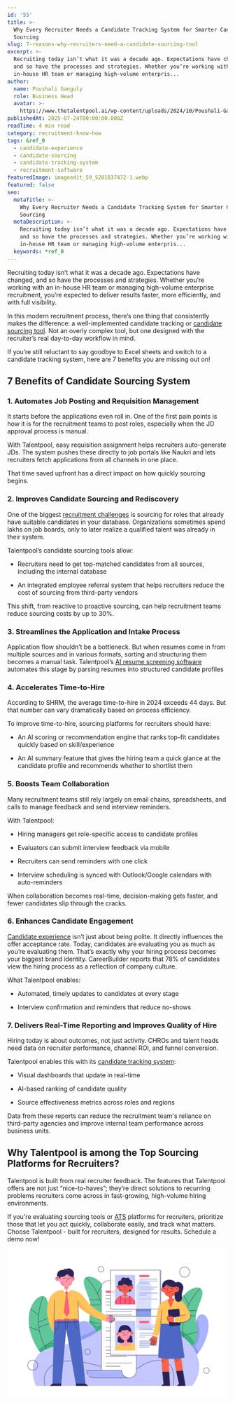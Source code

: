 ```yaml
---
id: '55'
title: >-
  Why Every Recruiter Needs a Candidate Tracking System for Smarter Candidate
  Sourcing
slug: 7-reasons-why-recruiters-need-a-candidate-sourcing-tool
excerpt: >-
  Recruiting today isn’t what it was a decade ago. Expectations have changed,
  and so have the processes and strategies. Whether you’re working with an
  in-house HR team or managing high-volume enterpris...
author:
  name: Poushali Ganguly
  role: Business Head
  avatar: >-
    https://www.thetalentpool.ai/wp-content/uploads/2024/10/Poushali-Gangulyimage.webp
publishedAt: 2025-07-24T00:00:00.000Z
readTime: 4 min read
category: recruitment-know-how
tags: &ref_0
  - candidate-experience
  - candidate-sourcing
  - candidate-tracking-system
  - recruitment-software
featuredImage: imageedit_59_5201837472-1.webp
featured: false
seo:
  metaTitle: >-
    Why Every Recruiter Needs a Candidate Tracking System for Smarter Candidate
    Sourcing
  metaDescription: >-
    Recruiting today isn’t what it was a decade ago. Expectations have changed,
    and so have the processes and strategies. Whether you’re working with an
    in-house HR team or managing high-volume enterpris...
  keywords: *ref_0
---
```


Recruiting today isn’t what it was a decade ago. Expectations have changed, and so have the processes and strategies. Whether you’re working with an in-house HR team or managing high-volume enterprise recruitment, you’re expected to deliver results faster, more efficiently, and with full visibility.  

In this modern recruitment process, there’s one thing that consistently makes the difference: a well-implemented candidate tracking or [candidate sourcing tool](https://www.thetalentpool.ai/). Not an overly complex tool, but one designed with the recruiter’s real day-to-day workflow in mind.  

If you’re still reluctant to say goodbye to Excel sheets and switch to a candidate tracking system, here are 7 benefits you are missing out on!  

## **7 Benefits of Candidate Sourcing System**  

### **1\. Automates Job Posting and Requisition Management**  

It starts before the applications even roll in. One of the first pain points is how it is for the recruitment teams to post roles, especially when the JD approval process is manual.   

With Talentpool, easy requisition assignment helps recruiters auto-generate JDs. The system pushes these directly to job portals like Naukri and lets recruiters fetch applications from all channels in one place.  

That time saved upfront has a direct impact on how quickly sourcing begins.  

### **2\. Improves Candidate Sourcing and Rediscovery**  

One of the biggest [recruitment challenges](https://www.thetalentpool.ai/blogs/overcoming-recruitment-challenges-in-india-a-technology-driven-approach/) is sourcing for roles that already have suitable candidates in your database. Organizations sometimes spend lakhs on job boards, only to later realize a qualified talent was already in their system.  

Talentpool’s candidate sourcing tools allow:  

- Recruiters need to get top-matched candidates from all sources, including the internal database  

- An integrated employee referral system that helps recruiters reduce the cost of sourcing from third-party vendors  

This shift, from reactive to proactive sourcing, can help recruitment teams reduce sourcing costs by up to 30%.  

### **3\. Streamlines the Application and Intake Process**  

Application flow shouldn’t be a bottleneck. But when resumes come in from multiple sources and in various formats, sorting and structuring them becomes a manual task. Talentpool’s [AI resume screening software](https://www.thetalentpool.ai/blogs/the-future-of-hiring-will-ai-resume-screening-software-replace-recruiters/) automates this stage by parsing resumes into structured candidate profiles  

### **4\. Accelerates Time-to-Hire**  

According to SHRM, the average time-to-hire in 2024 exceeds 44 days. But that number can vary dramatically based on process efficiency.  

To improve time-to-hire, sourcing platforms for recruiters should have:  

- An AI scoring or recommendation engine that ranks top-fit candidates quickly based on skill/experience  

- An AI summary feature that gives the hiring team a quick glance at the candidate profile and recommends whether to shortlist them  

### **5\. Boosts Team Collaboration**  

Many recruitment teams still rely largely on email chains, spreadsheets, and calls to manage feedback and send interview reminders.  

With Talentpool:  

- Hiring managers get role-specific access to candidate profiles  

- Evaluators can submit interview feedback via mobile  

- Recruiters can send reminders with one click  

- Interview scheduling is synced with Outlook/Google calendars with auto-reminders  

When collaboration becomes real-time, decision-making gets faster, and fewer candidates slip through the cracks.  

### **6\. Enhances Candidate Engagement**  

[Candidate experience](https://www.thetalentpool.ai/blogs/creating-positive-candidate-experience-actionable-tips/) isn’t just about being polite. It directly influences the offer acceptance rate. Today, candidates are evaluating you as much as you’re evaluating them. That’s exactly why your hiring process becomes your biggest brand identity. CareerBuilder reports that 78% of candidates view the hiring process as a reflection of company culture.  

What Talentpool enables:  

- Automated, timely updates to candidates at every stage  

- Interview confirmation and reminders that reduce no-shows  

### **7\. Delivers Real-Time Reporting and Improves Quality of Hire**  

Hiring today is about outcomes, not just activity. CHROs and talent heads need data on recruiter performance, channel ROI, and funnel conversion.  

Talentpool enables this with its [candidate tracking system](https://www.thetalentpool.ai/blogs/the-pros-and-cons-of-cloud-based-candidate-tracking-systems/):  

- Visual dashboards that update in real-time  

- AI-based ranking of candidate quality  

- Source effectiveness metrics across roles and regions  

Data from these reports can reduce the recruitment team's reliance on third-party agencies and improve internal team performance across business units.  

## **Why Talentpool is among the Top Sourcing Platforms for Recruiters?** 

Talentpool is built from real recruiter feedback. The features that Talentpool offers are not just “nice-to-haves”; they’re direct solutions to recurring problems recruiters come across in fast-growing, high-volume hiring environments.  

If you're evaluating sourcing tools or [ATS](https://www.thetalentpool.ai/blogs/choosing-the-right-ats-key-features-to-look-for-in-2025/) platforms for recruiters, prioritize those that let you act quickly, collaborate easily, and track what matters. Choose Talentpool - built for recruiters, designed for results. Schedule a demo now!  

![](images/imageedit_59_5201837472-1-1024x683.webp)
